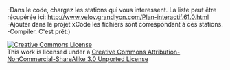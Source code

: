 -Dans le code, chargez les stations qui vous interessent. La liste peut être récupérée ici: http://www.velov.grandlyon.com/Plan-interactif.61.0.html  
-Ajouter dans le projet xCode les fichiers sont correspondant à ces stations.  
-Compiler. C'est prêt:)  
  

<a rel="license" href="http://creativecommons.org/licenses/by-nc-sa/3.0/deed.en_US"><img alt="Creative Commons License" style="border-width:0" src="http://i.creativecommons.org/l/by-nc-sa/3.0/88x31.png" /></a><br />This work is licensed under a <a rel="license" href="http://creativecommons.org/licenses/by-nc-sa/3.0/deed.en_US">Creative Commons Attribution-NonCommercial-ShareAlike 3.0 Unported License</a>